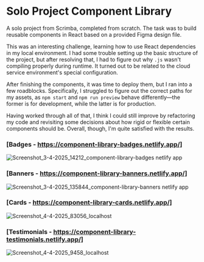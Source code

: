 # Solo Project Component Library

A solo project from Scrimba, completed from scratch. The task was to build reusable components in React based on a provided Figma design file.

This was an interesting challenge, learning how to use React dependencies in my local environment. I had some trouble setting up the basic structure of the project, but after resolving that, I had to figure out why `.js` wasn't compiling properly during runtime. It turned out to be related to the cloud service environment's special configuration.

After finishing the components, it was time to deploy them, but I ran into a few roadblocks. Specifically, I struggled to figure out the correct paths for my assets, as `npm start` and `npm run preview` behave differently—the former is for development, while the latter is for production.

Having worked through all of that, I think I could still improve by refactoring my code and revisiting some decisions about how rigid or flexible certain components should be. Overall, though, I'm quite satisfied with the results.

### [Badges - https://component-library-badges.netlify.app/]
![Screenshot_3-4-2025_14212_component-library-badges netlify app](https://github.com/user-attachments/assets/d3779478-b3c1-4646-8821-ab5aae8e75ae)

### [Banners - https://component-library-banners.netlify.app/]
![Screenshot_3-4-2025_135844_component-library-banners netlify app](https://github.com/user-attachments/assets/56d5c53c-376a-439e-ba92-3b5522d5bd2a)

### [Cards - https://component-library-cards.netlify.app/]
![Screenshot_4-4-2025_83056_localhost](https://github.com/user-attachments/assets/4414f298-0173-4818-acf6-d95280f63d66)

### [Testimonials - https://component-library-testimonials.netlify.app/]
![Screenshot_4-4-2025_9458_localhost](https://github.com/user-attachments/assets/d1dbafd6-6417-4b2c-a8a2-38786bfecc57)

